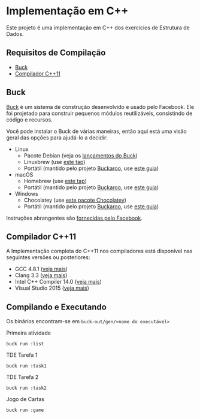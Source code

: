 # Implementação em C++
Este projeto é uma implementação em C++ dos exercícios de Estrutura de Dados.

## Requisitos de Compilação
* [Buck](#buck)
* [Compilador C++11](#compilador-c11)

## Buck
[Buck][buck] é um sistema de construção desenvolvido e usado pelo Facebook. Ele foi projetado para construir pequenos módulos reutilizáveis, consistindo de código e recursos.

Você pode instalar o Buck de várias maneiras, então aqui está uma visão geral das opções para ajudá-lo a decidir:

* Linux
  * Pacote Debian (veja os [lançamentos do Buck][buck_releases])
  * Linuxbrew (use [este tap][homebrew_fb])
  * Portátil (mantido pelo projeto [Buckaroo][buckaroo], use [este guia][portable_linux])
* macOS
  * Homebrew (use [este tap][homebrew_fb])
  * Portátil (mantido pelo projeto [Buckaroo][buckaroo], use [este guia][portable_macos])
* Windows
  * Chocolatey (use [este pacote Chocolatey][chocolatey_package])
  * Portátil (mantido pelo projeto [Buckaroo][buckaroo], use [este guia][portable_windows])

Instruções abrangentes são [fornecidas pelo Facebook](https://buckbuild.com/setup/getting_started.html).

## Compilador C++11
A Implementação completa do C++11 nos compiladores está disponível nas seguintes versões ou posteriores:
* GCC 4.8.1 ([veja mais][gcc_status])
* Clang 3.3 ([veja mais][clang_status])
* Intel C++ Compiler 14.0 ([veja mais][intel_status])
* Visual Studio 2015 ([veja mais][visual_studio_status])

## Compilando e Executando
Os binários encontram-se em `buck-out/gen/<nome do executável>`

Primeira atividade
```
buck run :list
```

TDE Tarefa 1
```
buck run :task1
```

TDE Tarefa 2
```
buck run :task2
```

Jogo de Cartas
```
buck run :game
```

[buck]: https://buck.build
[buck_releases]: https://github.com/facebook/buck/releases
[buckaroo]: https://buckaroo.pm/
[homebrew_fb]: https://github.com/facebook/homebrew-fb
[chocolatey_package]: https://chocolatey.org/packages/buck
[portable_linux]: https://github.com/LoopPerfect/buckaroo/wiki/Installation#linux-1
[portable_macos]: https://github.com/LoopPerfect/buckaroo/wiki/Installation#macos-1
[portable_windows]: https://github.com/LoopPerfect/buckaroo/wiki/Installation#windows-1
[gcc_status]: https://gcc.gnu.org/projects/cxx-status.html#cxx11
[clang_status]: https://clang.llvm.org/cxx_status.html
[intel_status]: https://software.intel.com/en-us/articles/c0x-features-supported-by-intel-c-compiler
[visual_studio_status]: https://docs.microsoft.com/en-us/cpp/overview/visual-cpp-language-conformance?view=vs-2019
